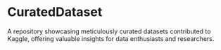 # CuratedDataset
A repository showcasing meticulously curated datasets contributed to Kaggle, offering valuable insights for data enthusiasts and researchers.
